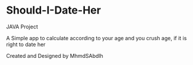 # Should-I-Date-Her
JAVA Project

A Simple app to calculate according to your age and you crush age, if it is right to date her

Created and Designed by MhmdSAbdlh

